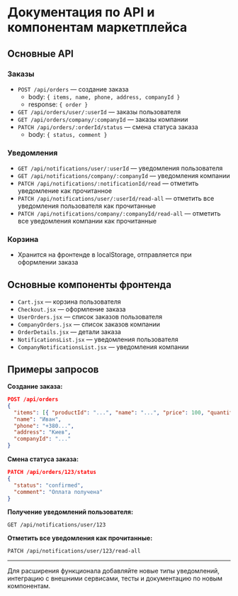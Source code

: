 # Документация по API и компонентам маркетплейса

## Основные API

### Заказы
- `POST /api/orders` — создание заказа
  - body: `{ items, name, phone, address, companyId }`
  - response: `{ order }`
- `GET /api/orders/user/:userId` — заказы пользователя
- `GET /api/orders/company/:companyId` — заказы компании
- `PATCH /api/orders/:orderId/status` — смена статуса заказа
  - body: `{ status, comment }`

### Уведомления
- `GET /api/notifications/user/:userId` — уведомления пользователя
- `GET /api/notifications/company/:companyId` — уведомления компании
- `PATCH /api/notifications/:notificationId/read` — отметить уведомление как прочитанное
- `PATCH /api/notifications/user/:userId/read-all` — отметить все уведомления пользователя как прочитанные
- `PATCH /api/notifications/company/:companyId/read-all` — отметить все уведомления компании как прочитанные

### Корзина
- Хранится на фронтенде в localStorage, отправляется при оформлении заказа

## Основные компоненты фронтенда
- `Cart.jsx` — корзина пользователя
- `Checkout.jsx` — оформление заказа
- `UserOrders.jsx` — список заказов пользователя
- `CompanyOrders.jsx` — список заказов компании
- `OrderDetails.jsx` — детали заказа
- `NotificationsList.jsx` — уведомления пользователя
- `CompanyNotificationsList.jsx` — уведомления компании

## Примеры запросов

**Создание заказа:**
```json
POST /api/orders
{
  "items": [{ "productId": "...", "name": "...", "price": 100, "quantity": 1, "companyId": "..." }],
  "name": "Иван",
  "phone": "+380...",
  "address": "Киев",
  "companyId": "..."
}
```

**Смена статуса заказа:**
```json
PATCH /api/orders/123/status
{
  "status": "confirmed",
  "comment": "Оплата получена"
}
```

**Получение уведомлений пользователя:**
```
GET /api/notifications/user/123
```

**Отметить все уведомления как прочитанные:**
```
PATCH /api/notifications/user/123/read-all
```

---

Для расширения функционала добавляйте новые типы уведомлений, интеграцию с внешними сервисами, тесты и документацию по новым компонентам.
